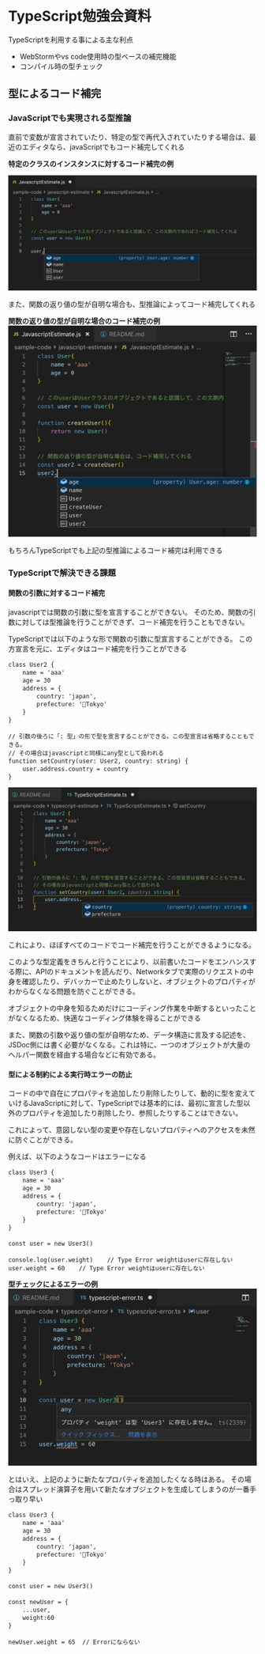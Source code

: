 # TypeScript勉強会資料

TypeScriptを利用する事による主な利点

* WebStormやvs code使用時の型ベースの補完機能
* コンパイル時の型チェック

## 型によるコード補完

### JavaScriptでも実現される型推論

直前で変数が宣言されていたり、特定の型で再代入されていたりする場合は、最近のエディタなら、javaScriptでもコード補完してくれる

**特定のクラスのインスタンスに対するコード補完の例**

![](./img/js-estimate.png)

また、関数の返り値の型が自明な場合も、型推論によってコード補完してくれる

**関数の返り値の型が自明な場合のコード補完の例**
![](./img/js-estimate2.png)

もちろんTypeScriptでも上記の型推論によるコード補完は利用できる

### TypeScriptで解決できる課題

#### 関数の引数に対するコード補完

javascriptでは関数の引数に型を宣言することができない。
そのため、関数の引数に対しては型推論を行うことができず、コード補完を行うこともできない。

TypeScriptでは以下のような形で関数の引数に型宣言することができる。
この方宣言を元に、エディタはコード補完を行うことができる

```
class User2 {
    name = 'aaa'
    age = 30
    address = {
        country: 'japan',
        prefecture: 'Tokyo'
    }
}

// 引数の後ろに「: 型」の形で型を宣言することができる。この型宣言は省略することもできる。
// その場合はjavascriptと同様にany型として扱われる
function setCountry(user: User2, country: string) {
    user.address.country = country
}
```

![](./img/ts-estimate.png)


これにより、ほぼすべてのコードでコード補完を行うことができるようになる。

このような型定義をきちんと行うことにより、以前書いたコードをエンハンスする際に、APIのドキュメントを読んだり、Networkタブで実際のリクエストの中身を確認したり、デバッカーで止めたりしないと、オブジェクトのプロパティがわからなくなる問題を防ぐことができる。

オブジェクトの中身を知るためだけにコーディング作業を中断するといったことがなくなるため、快適なコーディング体験を得ることができる

また、関数の引数や返り値の型が自明なため、データ構造に言及する記述を、JSDoc側には書く必要がなくなる。これは特に、一つのオブジェクトが大量のヘルパー関数を経由する場合などに有効である。

#### 型による制約による実行時エラーの防止

コードの中で自在にプロパティを追加したり削除したりして、動的に型を変えていけるJavaScriptに対して、TypeScriptでは基本的には、最初に宣言した型以外のプロパティを追加したり削除したり、参照したりすることはできない。

これによって、意図しない型の変更や存在しないプロパティへのアクセスを未然に防ぐことができる。

例えば、以下のようなコードはエラーになる

```
class User3 {
    name = 'aaa'
    age = 30
    address = {
        country: 'japan',
        prefecture: 'Tokyo'
    }
}

const user = new User3()

console.log(user.weight)    // Type Error weightはuserに存在しない
user.weight = 60    // Type Error weightはuserに存在しない
```

**型チェックによるエラーの例**
![](./img/ts-error1.png)

とはいえ、上記のように新たなプロパティを追加したくなる時はある。
その場合はスプレッド演算子を用いて新たなオブジェクトを生成してしまうのが一番手っ取り早い

```
class User3 {
    name = 'aaa'
    age = 30
    address = {
        country: 'japan',
        prefecture: 'Tokyo'
    }
}

const user = new User3()

const newUser = {
    ...user,
    weight:60
}

newUser.weight = 65  // Errorにならない
```